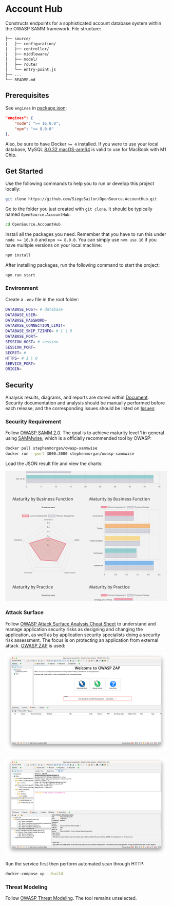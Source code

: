 # Account Hub

Constructs endpoints for a sophisticated account database system within the OWASP SAMM framework. File structure:

```
├── source/
│   ├── configuration/
│   ├── controller/
│   ├── middleware/
│   ├── model/
│   ├── route/
│   └── entry-point.js
├── ...
└── README.md
```

## Prerequisites

See `engines` in [package.json](./terminal/package.json):

```json
"engines": {
    "node": ">= 16.0.0",
    "npm": ">= 8.0.0"
},
```

Also, be sure to have Docker `>= 4` installed. If you were to use your local database, MySQL [8.0.32 macOS-arm64](https://dev.mysql.com/downloads/file/?id=516827) is valid to use for MacBook with M1 Chip.

## Get Started

Use the following commands to help you to run or develop this project locally:

```bash
git clone https://github.com/SiegeSailor/OpenSource.AccountHub.git
```

Go to the folder you just created with `git clone`. It should be typically named `OpenSource.AccountHub`:

```bash
cd OpenSource.AccountHub
```

Install all the packages you need. Remember that you have to run this under `node >= 16.0.0` and `npm >= 8.0.0`. You can simply use `nvm use 16` if you have multiple versions on your local machine:

```bash
npm install
```

After installing packages, run the following command to start the project:

```bash
npm run start
```

### Environment

Create a `.env` file in the root folder:

```bash
DATABASE_HOST= # database
DATABASE_USER=
DATABASE_PASSWORD=
DATABASE_CONNECTION_LIMIT=
DATABASE_SKIP_TZINFO= # 1 | 0
DATABASE_PORT=
SESSION_HOST= # session
SESSION_PORT=
SECRET= #
HTTPS= # 1 | 0
SERVICE_PORT=
ORIGIN=
```

## Security

Analysis results, diagrams, and reports are stored within [Document](./document/). Security documentation and analysis should be manually performed before each release, and the corresponding issues should be listed on [Issues](https://github.com/SiegeSailor/OpenSource.AccountHub/issues):

### Security Requirement

Follow [OWASP SAMM 2.0](https://owasp.org/www-project-samm/). The goal is to achieve maturity level 1 in general using [SAMMwise](https://github.com/owaspsamm/sammwise), which is a officially recommended tool by OWASP:

```bash
docker pull stephenmorgan/owasp-sammwise
docker run --port 3000:3000 stephenmorgan/owasp-sammwise
```

Load the JSON result file and view the charts:

![SAMMwise](./images/SAMMwise.png)

### Attack Surface

Follow [OWASP Attack Surface Analysis Cheat Sheet](https://cheatsheetseries.owasp.org/cheatsheets/Attack_Surface_Analysis_Cheat_Sheet.html) to understand and manage application security risks as designing and changing the application, as well as by application security specialists doing a security risk assessment. The focus is on protecting an application from external attack. [OWASP ZAP](https://www.zaproxy.org/) is used:

![OWASP ZAP](./images/OWASP%20ZAP.png)

![OWASP ZAP Attack](./images/OWASP%20ZAP%20Attack.png)

Run the service first then perform automated scan through HTTP:

```bash
docker-compose up --build
```

### Threat Modeling

Follow [OWASP Threat Modeling](https://owasp.org/www-community/Threat_Modeling). The tool remains unselected.
